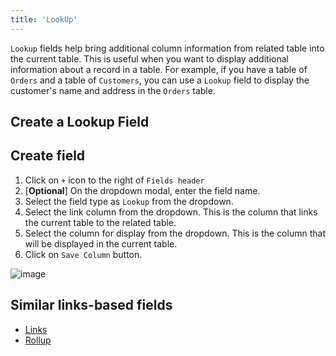 ```yaml
---
title: 'LookUp'
---
```



`Lookup` fields help bring additional column information from related table into the current table. This is useful when you want to display additional information about a record in a table. For example, if you have a table of `Orders` and a table of `Customers`, you can use a `Lookup` field to display the customer's name and address in the `Orders` table.

## Create a Lookup Field

## Create field
1. Click on `+` icon to the right of `Fields header`
2. [**Optional**] On the dropdown modal, enter the field name.
3. Select the field type as `Lookup` from the dropdown.
4. Select the link column from the dropdown. This is the column that links the current table to the related table.
5. Select the column for display from the dropdown. This is the column that will be displayed in the current table.
6. Click on `Save Column` button.

![image](/img/v2/fields/lookup.png)

## Similar links-based fields
- [Links](010.links.md)
- [Rollup](030.rollup.md)